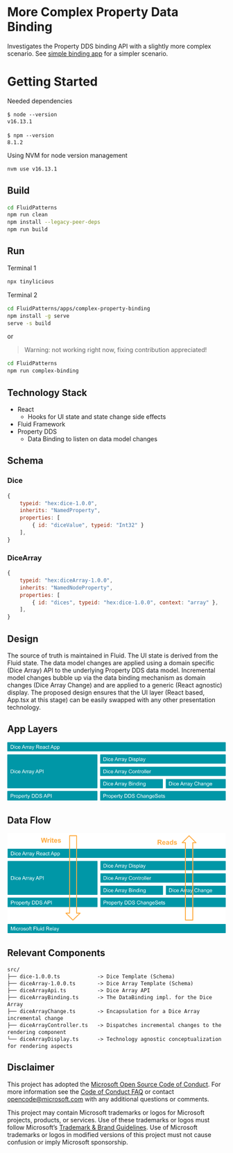 # More Complex Property Data Binding 

Investigates the Property DDS binding API with a slightly more complex scenario. See [simple binding app](../simple-property-binding) for a simpler scenario.


# Getting Started

Needed dependencies
```
$ node --version
v16.13.1

$ npm --version
8.1.2
```

Using NVM for node version management
```sh
nvm use v16.13.1
```
## Build

```sh
cd FluidPatterns
npm run clean
npm install --legacy-peer-deps
npm run build
```


## Run

Terminal 1

```sh
npx tinylicious
```

Terminal 2

```sh
cd FluidPatterns/apps/complex-property-binding
npm install -g serve
serve -s build
```
or

> Warning: not working right now, fixing contribution appreciated!

```sh
cd FluidPatterns
npm run complex-binding
```

## Technology Stack

- React
  - Hooks for UI state and state change side effects
- Fluid Framework
- Property DDS
  - Data Binding to listen on data model changes

## Schema

### Dice

```js
{
    typeid: "hex:dice-1.0.0",
    inherits: "NamedProperty",
    properties: [
        { id: "diceValue", typeid: "Int32" }
    ],
}
```

### DiceArray 

```js
{
    typeid: "hex:diceArray-1.0.0",
    inherits: "NamedNodeProperty",
    properties: [
        { id: "dices", typeid: "hex:dice-1.0.0", context: "array" },
    ],
}
```

## Design

The source of truth is maintained in Fluid. The UI state is derived from the Fluid state. The data model changes are applied using a domain specific (Dice Array) API to the underlying Property DDS data model. Incremental model changes bubble up via the data binding mechanism as domain changes (Dice Array Change) and are applied to a generic (React agnostic) display. The proposed design ensures that the UI layer (React based, App.tsx at this stage) can be easily swapped with any other presentation technology.


## App Layers

![Application Layers](./doc/img/app-layers.png)

## Data Flow

![Data Flow](./doc/img/data-flow.png)


## Relevant Components

```
src/
├── dice-1.0.0.ts            -> Dice Template (Schema)
├── diceArray-1.0.0.ts       -> Dice Array Template (Schema)
├── diceArrayApi.ts          -> Dice Array API 
├── diceArrayBinding.ts      -> The DataBinding impl. for the Dice Array
├── diceArrayChange.ts       -> Encapsulation for a Dice Array incremental change
├── diceArrayController.ts   -> Dispatches incremental changes to the rendering component
└── diceArrayDisplay.ts      -> Technology agnostic conceptualization for rendering aspects
```


## Disclaimer

This project has adopted the [Microsoft Open Source Code of Conduct](https://opensource.microsoft.com/codeofconduct/).
For more information see the [Code of Conduct FAQ](https://opensource.microsoft.com/codeofconduct/faq/) or contact
[opencode@microsoft.com](mailto:opencode@microsoft.com) with any additional questions or comments.

This project may contain Microsoft trademarks or logos for Microsoft projects, products, or services. Use of these
trademarks or logos must follow Microsoft’s [Trademark & Brand Guidelines](https://www.microsoft.com/trademarks). Use of
Microsoft trademarks or logos in modified versions of this project must not cause confusion or imply Microsoft
sponsorship.
